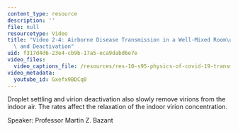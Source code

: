 ```yaml
---
content_type: resource
description: ''
file: null
resourcetype: Video
title: "Video 2-4: Airborne Disease Transmission in a Well-Mixed Room\u2014Sedimentation\
  \ and Deactivation"
uid: f317d4d6-23e4-cb9b-17a5-eca9dabd6e7e
video_files:
  video_captions_file: /resources/res-10-s95-physics-of-covid-19-transmission-fall-2020/lecture-videos/video-2-4-airborne-disease-transmission-in-a-well-mixed-room2014sedimentation-and-deactivation/Gxefx9BDCq0.vtt
video_metadata:
  youtube_id: Gxefx9BDCq0
---
```


Droplet settling and virion deactivation also slowly remove virions from the indoor air. The rates affect the relaxation of the indoor virion concentration.

Speaker: Professor Martin Z. Bazant